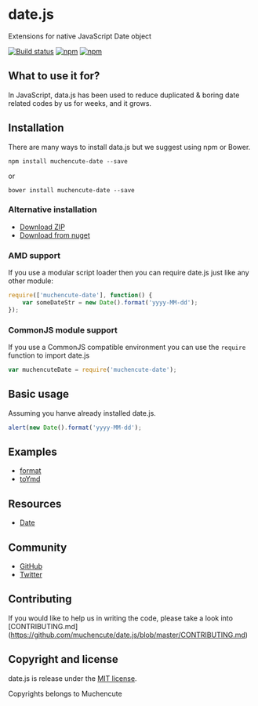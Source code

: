 # date.js
Extensions for native JavaScript Date object

[![Build status](https://travis-ci.org/muchencute/date.js.png?branch=master)](https://travis-ci.org/muchencute/date.js)
[![npm](https://img.shields.io/github/contributors/muchencute/date.js.svg)](https://github.com/muchencute/date.js/graphs/contributors)
[![npm](https://img.shields.io/github/license/muchencute/date.js.svg)](https://github.com/muchencute/date.js/blob/master/LICENSE)

## What to use it for?
In JavaScript, data.js has been used to reduce duplicated & boring date related codes by us for weeks, and it grows.
 
## Installation
There are many ways to install data.js but we suggest using npm or Bower.

```
npm install muchencute-date --save
```
or
```
bower install muchencute-date --save
```

### Alternative installation
- [Download ZIP](https://github.com/muchencute/date.js/archive/master.zip)
- [Download from nuget](https://www.nuget.org/packages/muchencute/)

### AMD support
If you use a modular script loader then you can require date.js just like any other module:

```javascript
require(['muchencute-date'], function() {
    var someDateStr = new Date().format('yyyy-MM-dd');
});
```

### CommonJS module support
If you use a CommonJS compatible environment you can use the `require` function to import date.js

```javascript
var muchencuteDate = require('muchencute-date');
```

## Basic usage
Assuming you hanve already installed date.js.

```javascript
alert(new Date().format('yyyy-MM-dd');
```

## Examples
- [format]()
- [toYmd]()

## Resources
- [Date]()

## Community
- [GitHub](https://github.com/muchencute/date.js/issues)
- [Twitter](https://twitter.com/muchencute)

## Contributing
If you would like to help us in writing the code, please take a look into [CONTRIBUTING.md]
(https://github.com/muchencute/date.js/blob/master/CONTRIBUTING.md)

## Copyright and license
date.js is release under the [MIT license](https://github.com/muchencute/date.js/blob/master/LICENSE).

Copyrights belongs to Muchencute